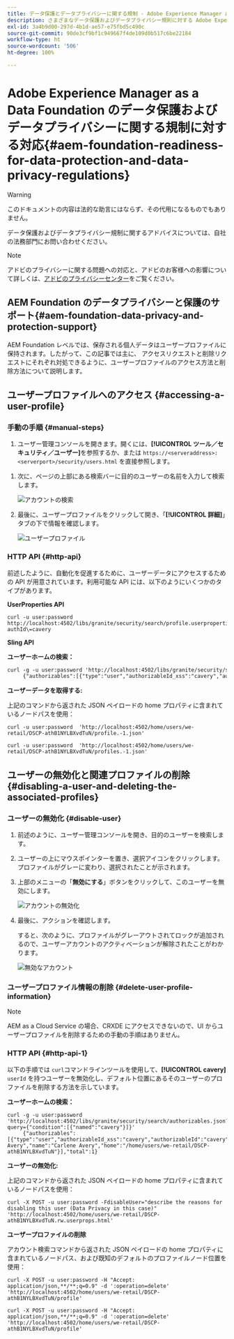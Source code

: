 ```yaml
---
title: データ保護とデータプライバシーに関する規制 - Adobe Experience Manager as a Data Foundation の対応
description: さまざまなデータ保護およびデータプライバシー規則に対する Adobe Experience Manager as a Cloud Service のサポートについて説明します。これには、EU 一般データ保護規則（GDPR）、カリフォルニア州消費者プライバシー法、および新しい AEM as a Cloud Service プロジェクトを実装する際の準拠方法が含まれます。
exl-id: 3a4b9d00-297d-4b1d-ae57-e75fbd5c490c
source-git-commit: 90de3cf9bf1c949667f4de109d0b517c6be22184
workflow-type: ht
source-wordcount: '506'
ht-degree: 100%

---
```


# Adobe Experience Manager as a Data Foundation のデータ保護およびデータプライバシーに関する規制に対する対応{#aem-foundation-readiness-for-data-protection-and-data-privacy-regulations}

>[!WARNING]
>
>このドキュメントの内容は法的な助言にはならず、その代用になるものでもありません。
>
>データ保護およびデータプライバシー規制に関するアドバイスについては、自社の法務部門にお問い合わせください。

>[!NOTE]
>
>アドビのプライバシーに関する問題への対応と、アドビのお客様への影響について詳しくは、[アドビのプライバシーセンター](https://www.adobe.com/jp/privacy.html)をご覧ください。

## AEM Foundation のデータプライバシーと保護のサポート{#aem-foundation-data-privacy-and-protection-support}

AEM Foundation レベルでは、保存される個人データはユーザープロファイルに保持されます。したがって、この記事では主に、 アクセスリクエストと削除リクエストにそれぞれ対処できるように、ユーザープロファイルのアクセス方法と削除方法について説明します。

## ユーザープロファイルへのアクセス {#accessing-a-user-profile}

### 手動の手順 {#manual-steps}

1. ユーザー管理コンソールを開きます。開くには、**[!UICONTROL ツール／セキュリティ／ユーザー]**&#x200B;を参照するか、または `https://<serveraddress>:<serverport>/security/users.html` を直接参照します。

<!--
   ![useradmin2](assets/useradmin2.png)
-->

1. 次に、ページの上部にある検索バーに目的のユーザーの名前を入力して検索します。

   ![アカウントの検索](assets/dpp-foundation-01.png)

1. 最後に、ユーザープロファイルをクリックして開き、「**[!UICONTROL 詳細]**」タブの下で情報を確認します。

   ![ユーザープロファイル](assets/dpp-foundation-02.png)

### HTTP API {#http-api}

前述したように、自動化を促進するために、ユーザーデータにアクセスするための API が用意されています。利用可能な API には、以下のようにいくつかのタイプがあります。

**UserProperties API**

```shell
curl -u user:password http://localhost:4502/libs/granite/security/search/profile.userproperties.json\?authId\=cavery
```

**Sling API**

**ユーザーホームの検索：**

```xml
curl -g -u user:password 'http://localhost:4502/libs/granite/security/search/authorizables.json?query={"condition":[{"named":"cavery"}]}'
     {"authorizables":[{"type":"user","authorizableId_xss":"cavery","authorizableId":"cavery","name_xss":"Carlene Avery","name":"Carlene Avery","home":"/home/users/we-retail/DSCP-athB1NYLBXvdTuN"}],"total":1}
```

**ユーザーデータを取得する:**

上記のコマンドから返された JSON ペイロードの home プロパティに含まれているノードパスを使用：

```shell
curl -u user:password  'http://localhost:4502/home/users/we-retail/DSCP-athB1NYLBXvdTuN/profile.-1.json'
```

```shell
curl -u user:password  'http://localhost:4502/home/users/we-retail/DSCP-athB1NYLBXvdTuN/profiles.-1.json'
```

## ユーザーの無効化と関連プロファイルの削除 {#disabling-a-user-and-deleting-the-associated-profiles}

### ユーザーの無効化 {#disable-user}

1. 前述のように、ユーザー管理コンソールを開き、目的のユーザーを検索します。
2. ユーザーの上にマウスポインターを置き、選択アイコンをクリックします。プロファイルがグレーに変わり、選択されたことが示されます。

3. 上部のメニューの「**無効にする**」ボタンをクリックして、このユーザーを無効にします。

   ![アカウントの無効化](assets/dpp-foundation-03.png)

4. 最後に、アクションを確認します。

   すると、次のように、プロファイルがグレーアウトされてロックが追加されるので、ユーザーアカウントのアクティベーションが解除されたことがわかります。

   ![無効なアカウント](assets/dpp-foundation-04.png)

### ユーザープロファイル情報の削除 {#delete-user-profile-information}

>[!NOTE]
>
>AEM as a Cloud Service の場合、CRXDE にアクセスできないので、UI からユーザープロファイルを削除するための手動の手順はありません。

### HTTP API {#http-api-1}

以下の手順では `curl`コマンドラインツールを使用して、**[!UICONTROL cavery]** `userId` を持つユーザーを無効化し、デフォルト位置にあるそのユーザーのプロファイルを削除する方法を示しています。

**ユーザーホームの検索：**

```shell
curl -g -u user:password 'http://localhost:4502/libs/granite/security/search/authorizables.json?query={"condition":[{"named":"cavery"}]}'
     {"authorizables":[{"type":"user","authorizableId_xss":"cavery","authorizableId":"cavery","name_xss":"Carlene Avery","name":"Carlene Avery","home":"/home/users/we-retail/DSCP-athB1NYLBXvdTuN"}],"total":1}
```

**ユーザーの無効化:**

上記のコマンドから返された JSON ペイロードの home プロパティに含まれているノードパスを使用：

```shell
curl -X POST -u user:password -FdisableUser="describe the reasons for disabling this user (Data Privacy in this case)" 'http://localhost:4502/home/users/we-retail/DSCP-athB1NYLBXvdTuN.rw.userprops.html'
```

**ユーザープロファイルの削除**

アカウント検索コマンドから返された JSON ペイロードの home プロパティに含まれているノードパス、および既知のデフォルトのプロファイルノード位置を使用：

```shell
curl -X POST -u user:password -H "Accept: application/json,**/**;q=0.9" -d ':operation=delete' 'http://localhost:4502/home/users/we-retail/DSCP-athB1NYLBXvdTuN/profile'
```

```shell
curl -X POST -u user:password -H "Accept: application/json,**/**;q=0.9" -d ':operation=delete' 'http://localhost:4502/home/users/we-retail/DSCP-athB1NYLBXvdTuN/profile'
```
